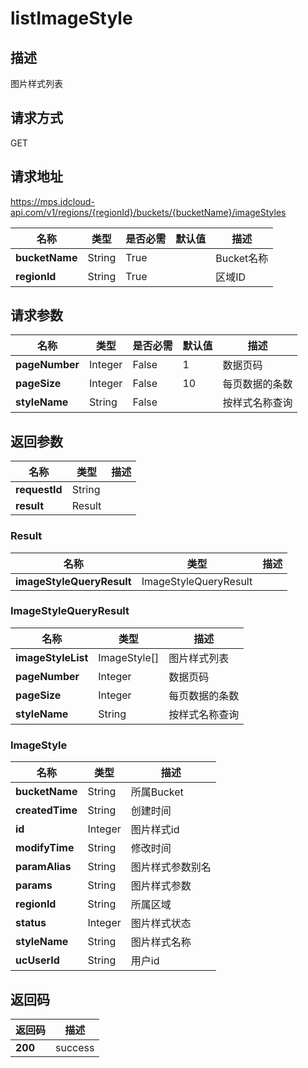 # listImageStyle


## 描述
图片样式列表

## 请求方式
GET

## 请求地址
https://mps.jdcloud-api.com/v1/regions/{regionId}/buckets/{bucketName}/imageStyles

|名称|类型|是否必需|默认值|描述|
|---|---|---|---|---|
|**bucketName**|String|True||Bucket名称|
|**regionId**|String|True||区域ID|

## 请求参数
|名称|类型|是否必需|默认值|描述|
|---|---|---|---|---|
|**pageNumber**|Integer|False|1|数据页码|
|**pageSize**|Integer|False|10|每页数据的条数|
|**styleName**|String|False||按样式名称查询|


## 返回参数
|名称|类型|描述|
|---|---|---|
|**requestId**|String||
|**result**|Result||


### Result
|名称|类型|描述|
|---|---|---|
|**imageStyleQueryResult**|ImageStyleQueryResult||
### ImageStyleQueryResult
|名称|类型|描述|
|---|---|---|
|**imageStyleList**|ImageStyle[]|图片样式列表|
|**pageNumber**|Integer|数据页码|
|**pageSize**|Integer|每页数据的条数|
|**styleName**|String|按样式名称查询|
### ImageStyle
|名称|类型|描述|
|---|---|---|
|**bucketName**|String|所属Bucket|
|**createdTime**|String|创建时间|
|**id**|Integer|图片样式id|
|**modifyTime**|String|修改时间|
|**paramAlias**|String|图片样式参数别名|
|**params**|String|图片样式参数|
|**regionId**|String|所属区域|
|**status**|Integer|图片样式状态|
|**styleName**|String|图片样式名称|
|**ucUserId**|String|用户id|

## 返回码
|返回码|描述|
|---|---|
|**200**|success|
